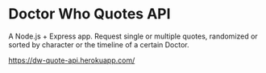 # Doctor Who Quotes API
A Node.js + Express app. Request single or multiple quotes, randomized or sorted by character or the timeline of a certain Doctor.

https://dw-quote-api.herokuapp.com/

